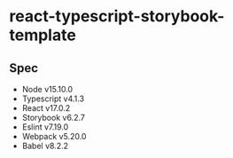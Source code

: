 # react-typescript-storybook-template

## Spec
- Node
v15.10.0
- Typescript
v4.1.3
- React
v17.0.2
- Storybook 
v6.2.7
- Eslint
v7.19.0
- Webpack
v5.20.0
- Babel
v8.2.2

